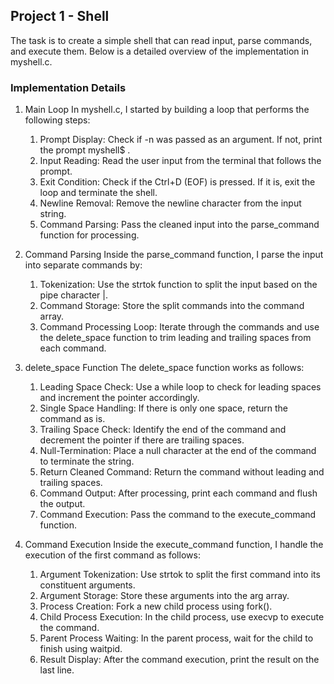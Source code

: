 ## Project 1 - Shell


The task is to create a simple shell that can read input, parse commands, and execute them. Below is a detailed overview of the implementation in myshell.c.

### Implementation Details

1. Main Loop
In myshell.c, I started by building a loop that performs the following steps:
    1. Prompt Display: Check if -n was passed as an argument. If not, print the prompt myshell$ .
    2. Input Reading: Read the user input from the terminal that follows the prompt.
    3. Exit Condition: Check if the Ctrl+D (EOF) is pressed. If it is, exit the loop and terminate the shell.
    4. Newline Removal: Remove the newline character from the input string.
    5. Command Parsing: Pass the cleaned input into the parse_command function for processing.

2. Command Parsing
Inside the parse_command function, I parse the input into separate commands by:
    1. Tokenization: Use the strtok function to split the input based on the pipe character |.
    2. Command Storage: Store the split commands into the command array.
    3. Command Processing Loop:
    Iterate through the commands and use the delete_space function to trim leading and trailing spaces from each command.

3. delete_space Function
The delete_space function works as follows:
    1. Leading Space Check: Use a while loop to check for leading spaces and increment the pointer accordingly.
    2. Single Space Handling: If there is only one space, return the command as is.
    3. Trailing Space Check: Identify the end of the command and decrement the pointer if there are trailing spaces.
    4. Null-Termination: Place a null character at the end of the command to terminate the string.
    5. Return Cleaned Command: Return the command without leading and trailing spaces.
    6. Command Output: After processing, print each command and flush the output.
    7. Command Execution: Pass the command to the execute_command function.

4. Command Execution
Inside the execute_command function, I handle the execution of the first command as follows:
    1. Argument Tokenization: Use strtok to split the first command into its constituent arguments.
    2. Argument Storage: Store these arguments into the arg array.
    3. Process Creation: Fork a new child process using fork().
    4. Child Process Execution: In the child process, use execvp to execute the command.
    5. Parent Process Waiting: In the parent process, wait for the child to finish using waitpid.
    6. Result Display: After the command execution, print the result on the last line.
